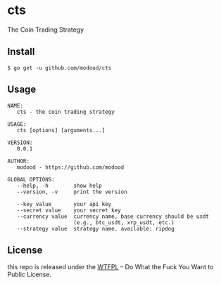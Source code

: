 cts
===

The Coin Trading Strategy

Install
-------

```
$ go get -u github.com/modood/cts
```

Usage
-----

```
NAME:
   cts - the coin trading strategy

USAGE:
   cts [options] [arguments...]

VERSION:
   0.0.1

AUTHOR:
   modood - https://github.com/modood

GLOBAL OPTIONS:
   --help, -h        show help
   --version, -v     print the version

   --key value       your api key
   --secret value    your secret key
   --currency value  currency name, base currency should be usdt
                     (e.g., btc_usdt, xrp_usdt, etc.)
   --strategy value  strategy name. available: ripdog
```

License
-------

this repo is released under the [WTFPL](http://www.wtfpl.net/) – Do What the Fuck You Want to Public License.

